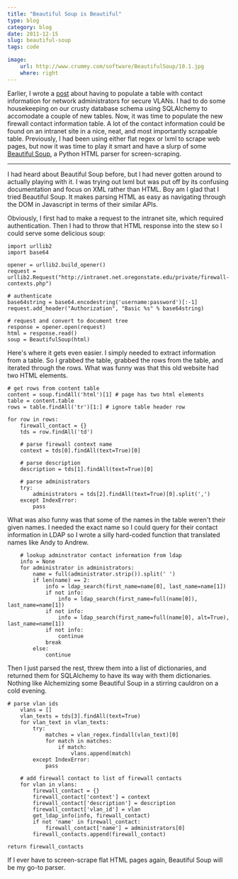 ```yaml
---
title: "Beautiful Soup is Beautiful"
type: blog
category: blog
date: 2011-12-15
slug: beautiful-soup
tags: code

image:
    url: http://www.crummy.com/software/BeautifulSoup/10.1.jpg
    where: right
---
```


Earlier, I wrote a [post](http://ngokevin.com/blog/20111215-sqlalchemy/) about
having to populate a table with contact information for network administrators
for secure VLANs. I had to do some housekeeping on our crusty database schema
using SQLAlchemy to accomodate a couple of new tables. Now, it was time to
populate the new firewall contact information table. A lot of the contact
information could be found on an intranet site in a nice, neat, and most
importantly scrapable table. Previously, I had been using either flat regex or
lxml to scrape web pages, but now it was time to play it smart and have a slurp
of some [Beautiful Soup](www.crummy.com/software/BeautifulSoup/), a Python HTML
parser for screen-scraping.

---

I had heard about Beautiful Soup before, but I had never gotten around to
actually playing with it. I was trying out lxml but was put off by its
confusing documentation and focus on XML rather than HTML. Boy am I glad that I
tried Beautiful Soup. It makes parsing HTML as easy as navigating through the
DOM in Javascript in terms of their similar APIs.

Obviously, I first had to make a request to the intranet site, which required
authentication. Then I had to throw that HTML response into the stew so I could
serve some delicious soup:

    import urllib2
    import base64

    opener = urllib2.build_opener()
    request = urllib2.Request("http://intranet.net.oregonstate.edu/private/firewall-contexts.php")

    # authenticate
    base64string = base64.encodestring('username:password')[:-1]
    request.add_header("Authorization", "Basic %s" % base64string)

    # request and convert to document tree
    response = opener.open(request)
    html = response.read()
    soup = BeautifulSoup(html)

Here's where it gets even easier. I simply needed to extract information from a
table. So I grabbed the table, grabbed the rows from the table, and iterated
through the rows. What was funny was that this old website had two HTML elements.

    # get rows from content table
    content = soup.findAll('html')[1] # page has two html elements
    table = content.table
    rows = table.findAll('tr')[1:] # ignore table header row

    for row in rows:
        firewall_contact = {}
        tds = row.findAll('td')

        # parse firewall context name
        context = tds[0].findAll(text=True)[0]

        # parse description
        description = tds[1].findAll(text=True)[0]

        # parse administrators
        try:
            administrators = tds[2].findAll(text=True)[0].split(',')
        except IndexError:
            pass

What was also funny was that some of the names in the table weren't their given
names. I needed the exact name so I could query for their contact information
in LDAP so I wrote a silly hard-coded function that translated names like Andy
to Andrew.

        # lookup adminstrator contact information from ldap
        info = None
        for administrator in administrators:
            name = full(administrator.strip()).split(' ')
            if len(name) == 2:
                info = ldap_search(first_name=name[0], last_name=name[1])
                if not info:
                    info = ldap_search(first_name=full(name[0]), last_name=name[1])
                if not info:
                    info = ldap_search(first_name=full(name[0], alt=True), last_name=name[1])
                if not info:
                    continue
                break
            else:
                continue

Then I just parsed the rest, threw them into a list of dictionaries, and
returned them for SQLAlchemy to have its way with them dictionaries. Nothing
like Alchemizing some Beautiful Soup in a stirring cauldron on a cold evening.

    # parse vlan ids
        vlans = []
        vlan_texts = tds[3].findAll(text=True)
        for vlan_text in vlan_texts:
            try:
                matches = vlan_regex.findall(vlan_text)[0]
                for match in matches:
                    if match:
                        vlans.append(match)
            except IndexError:
                pass

        # add firewall contact to list of firewall contacts
        for vlan in vlans:
            firewall_contact = {}
            firewall_contact['context'] = context
            firewall_contact['description'] = description
            firewall_contact['vlan_id'] = vlan
            get_ldap_info(info, firewall_contact)
            if not 'name' in firewall_contact:
                firewall_contact['name'] = administrators[0]
            firewall_contacts.append(firewall_contact)

    return firewall_contacts

If I ever have to screen-scrape flat HTML pages again, Beautiful Soup will be
my go-to parser.
